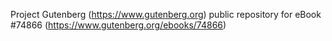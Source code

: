 Project Gutenberg (https://www.gutenberg.org) public repository for
eBook #74866 (https://www.gutenberg.org/ebooks/74866)
